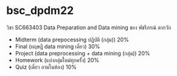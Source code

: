 # bsc_dpdm22
วิชา SC663403 Data Preparation and Data mining ของ พัชรีภรณ์ ตากวัก

- Midterm (data prepocessing ปฏิบัติ (กลุ่ม))              20%
- Final (ทฤษฎี data mining เดี่ยว)                        30%
- Project (data preprocessing + data mining (กลุ่ม))     20%
- Homework (แบ่งกลุ่มใหม่ทุกครั้ง)                           20%
- Quiz (เดี่ยว ถามในห้อง)                                 10%
